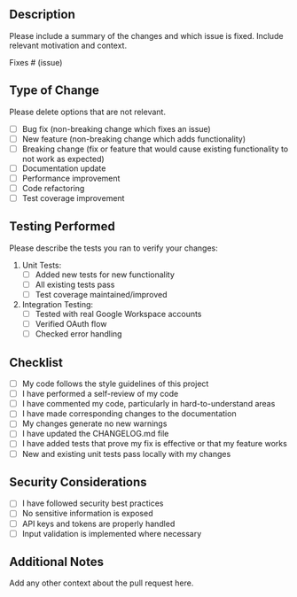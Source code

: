## Description
Please include a summary of the changes and which issue is fixed. Include relevant motivation and context.

Fixes # (issue)

## Type of Change
Please delete options that are not relevant.

- [ ] Bug fix (non-breaking change which fixes an issue)
- [ ] New feature (non-breaking change which adds functionality)
- [ ] Breaking change (fix or feature that would cause existing functionality to not work as expected)
- [ ] Documentation update
- [ ] Performance improvement
- [ ] Code refactoring
- [ ] Test coverage improvement

## Testing Performed
Please describe the tests you ran to verify your changes:

1. Unit Tests:
   - [ ] Added new tests for new functionality
   - [ ] All existing tests pass
   - [ ] Test coverage maintained/improved

2. Integration Testing:
   - [ ] Tested with real Google Workspace accounts
   - [ ] Verified OAuth flow
   - [ ] Checked error handling

## Checklist
- [ ] My code follows the style guidelines of this project
- [ ] I have performed a self-review of my code
- [ ] I have commented my code, particularly in hard-to-understand areas
- [ ] I have made corresponding changes to the documentation
- [ ] My changes generate no new warnings
- [ ] I have updated the CHANGELOG.md file
- [ ] I have added tests that prove my fix is effective or that my feature works
- [ ] New and existing unit tests pass locally with my changes

## Security Considerations
- [ ] I have followed security best practices
- [ ] No sensitive information is exposed
- [ ] API keys and tokens are properly handled
- [ ] Input validation is implemented where necessary

## Additional Notes
Add any other context about the pull request here.
